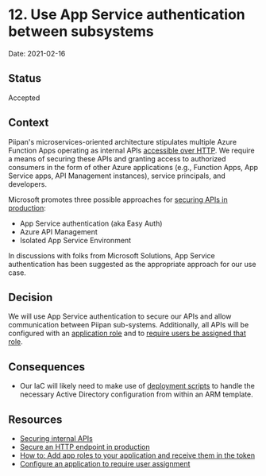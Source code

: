 # 12. Use App Service authentication between subsystems

Date: 2021-02-16

## Status

Accepted

## Context

Piipan's microservices-oriented architecture stipulates multiple Azure Function Apps operating as internal APIs [accessible over HTTP](https://docs.microsoft.com/en-us/azure/azure-functions/functions-bindings-http-webhook-trigger?tabs=csharp). We require a means of securing these APIs and granting access to authorized consumers in the form of other Azure applications (e.g., Function Apps, App Service apps, API Management instances), service principals, and developers.

Microsoft promotes three possible approaches for [securing APIs in production](https://docs.microsoft.com/en-us/azure/azure-functions/functions-bindings-http-webhook-trigger?tabs=csharp#secure-an-http-endpoint-in-production):

- App Service authentication (aka Easy Auth)
- Azure API Management
- Isolated App Service Environment

In discussions with folks from Microsoft Solutions, App Service authentication has been suggested as the appropriate approach for our use case.

## Decision

We will use App Service authentication to secure our APIs and allow communication between Piipan sub-systems. Additionally, all APIs will be configured with an [application role](https://docs.microsoft.com/en-us/azure/active-directory/develop/howto-add-app-roles-in-azure-ad-apps) and to [require users be assigned that role](https://docs.microsoft.com/en-us/azure/active-directory/manage-apps/assign-user-or-group-access-portal#configure-an-application-to-require-user-assignment).

## Consequences

- Our IaC will likely need to make use of [deployment scripts](https://docs.microsoft.com/en-us/azure/azure-resource-manager/templates/deployment-script-template) to handle the necessary Active Directory configuration from within an ARM template.

## Resources
- [Securing internal APIs](../securing-internal-apis.md)
- [Secure an HTTP endpoint in production](https://docs.microsoft.com/en-us/azure/azure-functions/functions-bindings-http-webhook-trigger?tabs=csharp#secure-an-http-endpoint-in-production)
- [How to: Add app roles to your application and receive them in the token](https://docs.microsoft.com/en-us/azure/active-directory/develop/howto-add-app-roles-in-azure-ad-apps)
- [Configure an application to require user assignment](https://docs.microsoft.com/en-us/azure/active-directory/manage-apps/assign-user-or-group-access-portal#configure-an-application-to-require-user-assignment)
